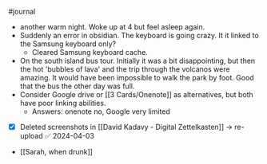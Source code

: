 #journal 
 - another warm night.  Woke up at 4 but feel asleep again. 
 - Suddenly an error in obsidian. The keyboard is going crazy. It it linked to the Samsung keyboard only? 
	 - Cleared Samsung keyboard cache. 
 - On the south island bus tour. Initially it was a bit disappointing, but then the hot 'bubbles of lava' and the trip through the volcanos were amazing. It would have been impossible to walk the park by foot. Good that the bus the other day was full. 
 - Consider Google drive or [[3 Cards/Onenote]] as alternatives, but both have poor linking abilities.
	 - Answers: onenote no, Google very limited
 - [x] Deleted screenshots in [[David Kadavy - Digital Zettelkasten]] -> re-upload ✅ 2024-04-03
 - [[Sarah, when drunk]]
 


